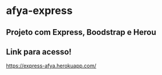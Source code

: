 # afya-express 

## Projeto com Express, Boodstrap e Herou

## Link para acesso!
https://express-afya.herokuapp.com/
